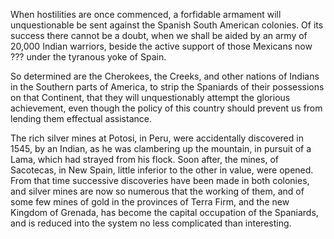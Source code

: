  When hostilities are once commenced, a forfidable armament will unquestionable be sent against the
                    Spanish South American colonies. Of its success there cannot be a doubt,
                    when we shall be aided by an army of 20,000 Indian warriors, beside
                    the active support of those Mexicans now ??? under the tyranous yoke of Spain. So determined are the Cherokees, the Creeks, and other nations
                    of Indians in the Southern parts of America, to strip the Spaniards of
                    their possessions on that Continent, that they will unquestionably attempt the glorious achievement, even though the
                    policy of this country should prevent us from lending them effectual
                    assistance.The rich silver mines at Potosi, in Peru, were accidentally discovered in
                    1545, by an Indian, as he was clambering up the mountain, in pursuit
                    of a Lama, which had strayed from his flock. Soon after, the mines, of
                    Sacotecas, in New Spain, little inferior to the other in value, were
                    opened. From that time successive discoveries have been made in both
                    colonies, and silver mines are now so numerous that the working of them,
                    and of some few mines of gold in the provinces of Terra Firm, and the
                    new Kingdom of Grenada, has become the capital occupation of the
                    Spaniards, and is reduced into the system no less complicated than
                    interesting.